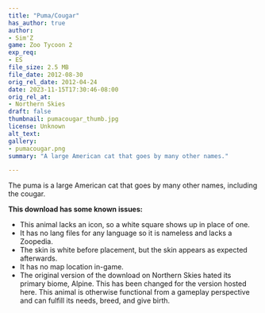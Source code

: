 ```yaml
---
title: "Puma/Cougar"
has_author: true
author: 
- Sim'Z
game: Zoo Tycoon 2
exp_req: 
- ES
file_size: 2.5 MB
file_date: 2012-08-30
orig_rel_date: 2012-04-24
date: 2023-11-15T17:30:46-08:00
orig_rel_at: 
- Northern Skies
draft: false
thumbnail: pumacougar_thumb.jpg
license: Unknown
alt_text: 
gallery:
- pumacougar.png
summary: "A large American cat that goes by many other names."

---
```


The puma is a large American cat that goes by many other names, including the cougar.

**This download has some known issues:**

- This animal lacks an icon, so a white square shows up in place of one.
- It has no lang files for any language so it is nameless and lacks a Zoopedia.
- The skin is white before placement, but the skin appears as expected afterwards.
- It has no map location in-game.
- The original version of the download on Northern Skies hated its primary biome, Alpine. This has been changed for the version hosted here.
This animal is otherwise functional from a gameplay perspective and can fulfill its needs, breed, and give birth.